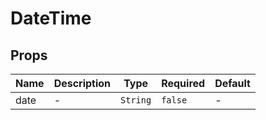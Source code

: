 # DateTime

## Props

<!-- @vuese:DateTime:props:start -->
|Name|Description|Type|Required|Default|
|---|---|---|---|---|
|date|-|`String`|`false`|-|

<!-- @vuese:DateTime:props:end -->


